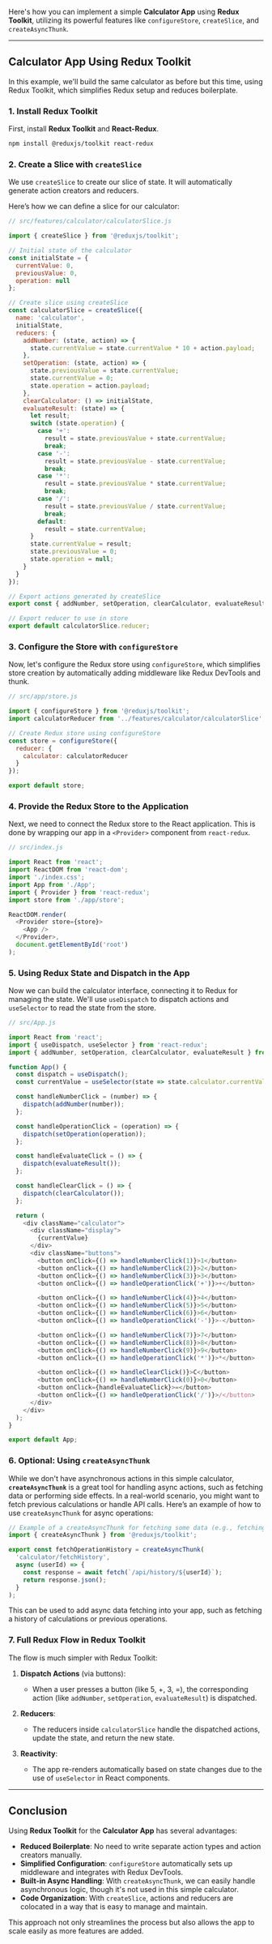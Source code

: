 Here's how you can implement a simple **Calculator App** using **Redux Toolkit**, utilizing its powerful features like `configureStore`, `createSlice`, and `createAsyncThunk`.

---

## **Calculator App Using Redux Toolkit**

In this example, we'll build the same calculator as before but this time, using Redux Toolkit, which simplifies Redux setup and reduces boilerplate.

### 1. **Install Redux Toolkit**

First, install **Redux Toolkit** and **React-Redux**.

```bash
npm install @reduxjs/toolkit react-redux
```

### 2. **Create a Slice with `createSlice`**

We use `createSlice` to create our slice of state. It will automatically generate action creators and reducers.

Here’s how we can define a slice for our calculator:

```javascript
// src/features/calculator/calculatorSlice.js

import { createSlice } from '@reduxjs/toolkit';

// Initial state of the calculator
const initialState = {
  currentValue: 0,
  previousValue: 0,
  operation: null
};

// Create slice using createSlice
const calculatorSlice = createSlice({
  name: 'calculator',
  initialState,
  reducers: {
    addNumber: (state, action) => {
      state.currentValue = state.currentValue * 10 + action.payload;
    },
    setOperation: (state, action) => {
      state.previousValue = state.currentValue;
      state.currentValue = 0;
      state.operation = action.payload;
    },
    clearCalculator: () => initialState,
    evaluateResult: (state) => {
      let result;
      switch (state.operation) {
        case '+':
          result = state.previousValue + state.currentValue;
          break;
        case '-':
          result = state.previousValue - state.currentValue;
          break;
        case '*':
          result = state.previousValue * state.currentValue;
          break;
        case '/':
          result = state.previousValue / state.currentValue;
          break;
        default:
          result = state.currentValue;
      }
      state.currentValue = result;
      state.previousValue = 0;
      state.operation = null;
    }
  }
});

// Export actions generated by createSlice
export const { addNumber, setOperation, clearCalculator, evaluateResult } = calculatorSlice.actions;

// Export reducer to use in store
export default calculatorSlice.reducer;
```

### 3. **Configure the Store with `configureStore`**

Now, let's configure the Redux store using `configureStore`, which simplifies store creation by automatically adding middleware like Redux DevTools and thunk.

```javascript
// src/app/store.js

import { configureStore } from '@reduxjs/toolkit';
import calculatorReducer from '../features/calculator/calculatorSlice';

// Create Redux store using configureStore
const store = configureStore({
  reducer: {
    calculator: calculatorReducer
  }
});

export default store;
```

### 4. **Provide the Redux Store to the Application**

Next, we need to connect the Redux store to the React application. This is done by wrapping our app in a `<Provider>` component from `react-redux`.

```javascript
// src/index.js

import React from 'react';
import ReactDOM from 'react-dom';
import './index.css';
import App from './App';
import { Provider } from 'react-redux';
import store from './app/store';

ReactDOM.render(
  <Provider store={store}>
    <App />
  </Provider>,
  document.getElementById('root')
);
```

### 5. **Using Redux State and Dispatch in the App**

Now we can build the calculator interface, connecting it to Redux for managing the state. We'll use `useDispatch` to dispatch actions and `useSelector` to read the state from the store.

```javascript
// src/App.js

import React from 'react';
import { useDispatch, useSelector } from 'react-redux';
import { addNumber, setOperation, clearCalculator, evaluateResult } from './features/calculator/calculatorSlice';

function App() {
  const dispatch = useDispatch();
  const currentValue = useSelector(state => state.calculator.currentValue);

  const handleNumberClick = (number) => {
    dispatch(addNumber(number));
  };

  const handleOperationClick = (operation) => {
    dispatch(setOperation(operation));
  };

  const handleEvaluateClick = () => {
    dispatch(evaluateResult());
  };

  const handleClearClick = () => {
    dispatch(clearCalculator());
  };

  return (
    <div className="calculator">
      <div className="display">
        {currentValue}
      </div>
      <div className="buttons">
        <button onClick={() => handleNumberClick(1)}>1</button>
        <button onClick={() => handleNumberClick(2)}>2</button>
        <button onClick={() => handleNumberClick(3)}>3</button>
        <button onClick={() => handleOperationClick('+')}>+</button>

        <button onClick={() => handleNumberClick(4)}>4</button>
        <button onClick={() => handleNumberClick(5)}>5</button>
        <button onClick={() => handleNumberClick(6)}>6</button>
        <button onClick={() => handleOperationClick('-')}>-</button>

        <button onClick={() => handleNumberClick(7)}>7</button>
        <button onClick={() => handleNumberClick(8)}>8</button>
        <button onClick={() => handleNumberClick(9)}>9</button>
        <button onClick={() => handleOperationClick('*')}>*</button>

        <button onClick={() => handleClearClick()}>C</button>
        <button onClick={() => handleNumberClick(0)}>0</button>
        <button onClick={handleEvaluateClick}>=</button>
        <button onClick={() => handleOperationClick('/')}>/</button>
      </div>
    </div>
  );
}

export default App;
```

### 6. **Optional: Using `createAsyncThunk`**

While we don't have asynchronous actions in this simple calculator, **`createAsyncThunk`** is a great tool for handling async actions, such as fetching data or performing side effects. In a real-world scenario, you might want to fetch previous calculations or handle API calls. Here’s an example of how to use `createAsyncThunk` for async operations:

```javascript
// Example of a createAsyncThunk for fetching some data (e.g., fetching operation history)
import { createAsyncThunk } from '@reduxjs/toolkit';

export const fetchOperationHistory = createAsyncThunk(
  'calculator/fetchHistory',
  async (userId) => {
    const response = await fetch(`/api/history/${userId}`);
    return response.json();
  }
);
```

This can be used to add async data fetching into your app, such as fetching a history of calculations or previous operations.

### 7. **Full Redux Flow in Redux Toolkit**

The flow is much simpler with Redux Toolkit:

1. **Dispatch Actions** (via buttons):
   - When a user presses a button (like 5, +, 3, =), the corresponding action (like `addNumber`, `setOperation`, `evaluateResult`) is dispatched.
   
2. **Reducers**:
   - The reducers inside `calculatorSlice` handle the dispatched actions, update the state, and return the new state.

3. **Reactivity**:
   - The app re-renders automatically based on state changes due to the use of `useSelector` in React components.

---

## **Conclusion**

Using **Redux Toolkit** for the **Calculator App** has several advantages:
- **Reduced Boilerplate**: No need to write separate action types and action creators manually.
- **Simplified Configuration**: `configureStore` automatically sets up middleware and integrates with Redux DevTools.
- **Built-in Async Handling**: With `createAsyncThunk`, we can easily handle asynchronous logic, though it's not used in this simple calculator.
- **Code Organization**: With `createSlice`, actions and reducers are colocated in a way that is easy to manage and maintain.

This approach not only streamlines the process but also allows the app to scale easily as more features are added.